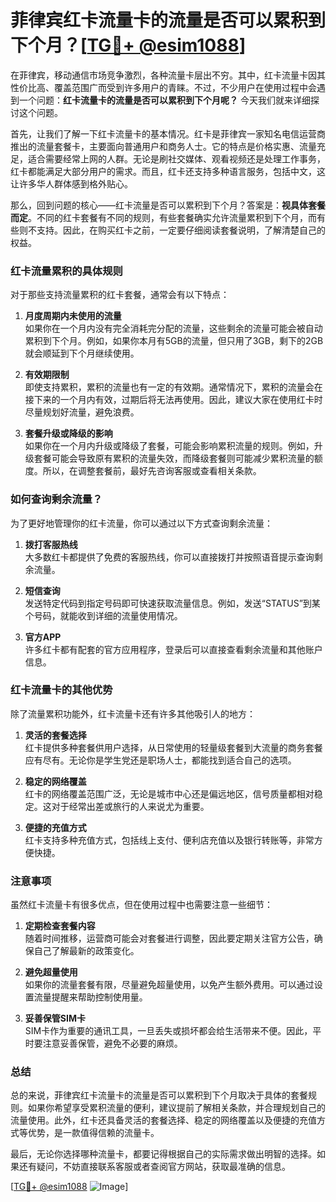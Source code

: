 # 菲律宾红卡流量卡的流量是否可以累积到下个月？[[TG💪+ @esim1088](https://t.me/s/esim1088)]

在菲律宾，移动通信市场竞争激烈，各种流量卡层出不穷。其中，红卡流量卡因其性价比高、覆盖范围广而受到许多用户的青睐。不过，不少用户在使用过程中会遇到一个问题：**红卡流量卡的流量是否可以累积到下个月呢？** 今天我们就来详细探讨这个问题。

首先，让我们了解一下红卡流量卡的基本情况。红卡是菲律宾一家知名电信运营商推出的流量套餐卡，主要面向普通用户和商务人士。它的特点是价格实惠、流量充足，适合需要经常上网的人群。无论是刷社交媒体、观看视频还是处理工作事务，红卡都能满足大部分用户的需求。而且，红卡还支持多种语言服务，包括中文，这让许多华人群体感到格外贴心。

那么，回到问题的核心——红卡流量是否可以累积到下个月？答案是：**视具体套餐而定**。不同的红卡套餐有不同的规则，有些套餐确实允许流量累积到下个月，而有些则不支持。因此，在购买红卡之前，一定要仔细阅读套餐说明，了解清楚自己的权益。

### 红卡流量累积的具体规则

对于那些支持流量累积的红卡套餐，通常会有以下特点：

1. **月度周期内未使用的流量**  
   如果你在一个月内没有完全消耗完分配的流量，这些剩余的流量可能会被自动累积到下个月。例如，如果你本月有5GB的流量，但只用了3GB，剩下的2GB就会顺延到下个月继续使用。

2. **有效期限制**  
   即使支持累积，累积的流量也有一定的有效期。通常情况下，累积的流量会在接下来的一个月内有效，过期后将无法再使用。因此，建议大家在使用红卡时尽量规划好流量，避免浪费。

3. **套餐升级或降级的影响**  
   如果你在一个月内升级或降级了套餐，可能会影响累积流量的规则。例如，升级套餐可能会导致原有累积的流量失效，而降级套餐则可能减少累积流量的额度。所以，在调整套餐前，最好先咨询客服或查看相关条款。

### 如何查询剩余流量？

为了更好地管理你的红卡流量，你可以通过以下方式查询剩余流量：

1. **拨打客服热线**  
   大多数红卡都提供了免费的客服热线，你可以直接拨打并按照语音提示查询剩余流量。

2. **短信查询**  
   发送特定代码到指定号码即可快速获取流量信息。例如，发送“STATUS”到某个号码，就能收到详细的流量使用情况。

3. **官方APP**  
   许多红卡都有配套的官方应用程序，登录后可以直接查看剩余流量和其他账户信息。

### 红卡流量卡的其他优势

除了流量累积功能外，红卡流量卡还有许多其他吸引人的地方：

1. **灵活的套餐选择**  
   红卡提供多种套餐供用户选择，从日常使用的轻量级套餐到大流量的商务套餐应有尽有。无论你是学生党还是职场人士，都能找到适合自己的选项。

2. **稳定的网络覆盖**  
   红卡的网络覆盖范围广泛，无论是城市中心还是偏远地区，信号质量都相对稳定。这对于经常出差或旅行的人来说尤为重要。

3. **便捷的充值方式**  
   红卡支持多种充值方式，包括线上支付、便利店充值以及银行转账等，非常方便快捷。

### 注意事项

虽然红卡流量卡有很多优点，但在使用过程中也需要注意一些细节：

1. **定期检查套餐内容**  
   随着时间推移，运营商可能会对套餐进行调整，因此要定期关注官方公告，确保自己了解最新的政策变化。

2. **避免超量使用**  
   如果你的流量套餐有限，尽量避免超量使用，以免产生额外费用。可以通过设置流量提醒来帮助控制使用量。

3. **妥善保管SIM卡**  
   SIM卡作为重要的通讯工具，一旦丢失或损坏都会给生活带来不便。因此，平时要注意妥善保管，避免不必要的麻烦。

### 总结

总的来说，菲律宾红卡流量卡的流量是否可以累积到下个月取决于具体的套餐规则。如果你希望享受累积流量的便利，建议提前了解相关条款，并合理规划自己的流量使用。此外，红卡还具备灵活的套餐选择、稳定的网络覆盖以及便捷的充值方式等优势，是一款值得信赖的流量卡。

最后，无论你选择哪种流量卡，都要记得根据自己的实际需求做出明智的选择。如果还有疑问，不妨直接联系客服或者查阅官方网站，获取最准确的信息。

[[TG💪+ @esim1088](https://t.me/s/esim1088) ![Image](https://i.postimg.cc/4NQfJmqS/Snipaste-2025-05-13-00-14-12.png)]